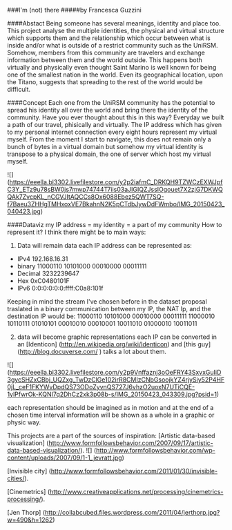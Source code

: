 ###I'm (not) there
#####by Francesca Guzzini

####Abstact
Being someone has several meanings, identity and place too. 
This project analyse the multiple identities, the physical and virtual structure which supports them and the relationship which occur between what is inside and/or what is outside of a restrict community such as the UniRSM. 
Somehow, members from this community are travelers and exchange information between them and the world outside. This happens both virtually and physically even thought Saint Marino is well known for being one of the smallest nation in the world. Even its geographical location, upon the Titano, suggests that spreading to the rest of the world would be difficult. 

####Concept
Each one from the UniRSM community has the potential to spread his identity all over the world and bring there the identity of the community. Have you ever thought about this in this way? 
Everyday we built a path of our travel, phisically and virtually.
The IP address which has given to my personal internet connection every eight hours represent my virtual myself. From the moment I start to navigate, this does not remain only a bunch of bytes in a virtual domain but somehow my virtual identity is transpose to a physical domain, the one of server which host my virtual myself.


![] (https://eeella.bl3302.livefilestore.com/y2p2iafmC_DRKQH9TZWCzEXWJpfC3Y_ETz9u78sBW0js7mwp74744T7iis03aJIGIQZJssIOgouet7X2zjG7DKWQQAk7ZvcpKL_nCGVJItAQCCs8Ox6088Ebez5QWT7SQ-f7Baeu3ZHHgTMHxoxVE7BkahnN2K5pCTdbJywDdFWmbo/IMG_20150423_040423.jpg)

####Dataviz
my IP address = my identity = a part of my community
How to represent it?
I think there might be to main ways:

1) Data will remain data 
each IP address can be represented as:
- IPv4 192.168.16.31
- binary 11000110 10101000 00010000 00011111
- Decimal 3232239647
- Hex 0xC0480101F
- IPv6 0:0:0:0:0:0:ffff:C0a8:101f

Keeping in mind the stream I've chosen before in the dataset proposal traslated in a binary communication between my IP, the NAT Ip, and the destination IP would be: 11000110 10101000 00010000 00011111 11000010 10110111 01010101 00010010 00010001 10011010 01000010 10011011

2) data will become graphic representations
each IP can be converted in an [Identicon] (http://en.wikipedia.org/wiki/Identicon) and [this guy] (http://blog.docuverse.com/ ) talks a lot about them.

![] (https://eeella.bl3302.livefilestore.com/y2p9Vnffaznj3oOeFRY43SxvxGuIiD3gycSHZxCBbj_UQZxg_TwDzClGe102irR8CMIzCNbGsoojkYZ4rjySiy52P4HF0jL_ceF1FKYWvDpdQS73ODoZyvnQS727J6vhzO2uoxN7UTiCQE-1ylPfwrOk-KQNI7q2DhCz2xk3p08b-s/IMG_20150423_043309.jpg?psid=1)

each representation should be imagined as in motion and at the end of a chosen time interval information will be shown as a whole in a graphic or physic way.

This projects are a part of the sources of inspiration:
[Artistic data-based visualization] (http://www.formfollowsbehavior.com/2007/09/17/artistic-data-based-visualization/).
![] (http://www.formfollowsbehavior.com/wp-content/uploads/2007/09/1-1_jevratt.jpg)

[Invisible city] (http://www.formfollowsbehavior.com/2011/01/30/invisible-cities/).


[Cinemetrics] (http://www.creativeapplications.net/processing/cinemetrics-processing/).

[Jen Thorp] (http://collabcubed.files.wordpress.com/2011/04/jerthorp.jpg?w=490&h=1262)
